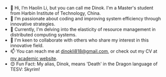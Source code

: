 - 👋 Hi, I’m Haolin Li, but you can call me Dinok. I'm a Master's student from Harbin Institute of Technology, China.
- 👀 I’m passionate about coding and improving system efficiency through innovative strategies.
- 🌱 Currently, I'm delving into the elasticity of resource management in distributed computing systems.
- 💞️ I'm keen to collaborate with others who share my interest in this innovative field.
- 📫 You can reach me at dinokli818@gmail.com, or check out my CV at [ my academic website](dinokli818.github.io).
- 😊 Fun Fact: My alias, Dinok, means 'Death' in the Dragon language of TESV: Skyrim! 

<!---
dinokli818/dinokli818 is a ✨ special ✨ repository because its `README.md` (this file) appears on your GitHub profile.
You can click the Preview link to take a look at your changes.
--->
